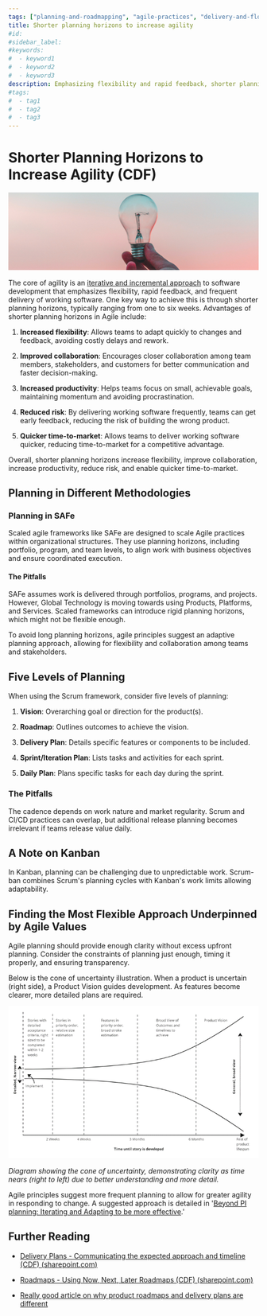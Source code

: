 ```yaml
---
tags: ["planning-and-roadmapping", "agile-practices", "delivery-and-flow"]
title: Shorter planning horizons to increase agility
#id:
#sidebar_label:
#keywords:
#  - keyword1
#  - keyword2
#  - keyword3
description: Emphasizing flexibility and rapid feedback, shorter planning horizons enhance agility by enabling frequent delivery and quick adaptation to change. This approach boosts collaboration, productivity, and reduces risk, aligning with Agile values across frameworks like Scrum and SAFe. The key is balancing detailed planning with the adaptability needed for modern technology environments.
#tags:
#  - tag1
#  - tag2
#  - tag3
---
```



# Shorter Planning Horizons to Increase Agility (CDF)

![A hand holding a light bulb Description automatically generated](Shorter%20planning%20horizons%20to%20increase%20agility_media/media/image1.jpeg)



The core of agility is an [iterative and incremental approach](https://schroders365eur.sharepoint.com/sites/myschroders/content/Pages/CorporatePages/cA5DcI8h54ye17yXUNla6w/dc7c0b13-1a7a-4646-ab14-e41cf6792d17.aspx) to software development that emphasizes flexibility, rapid feedback, and frequent delivery of working software. One key way to achieve this is through shorter planning horizons, typically ranging from one to six weeks. Advantages of shorter planning horizons in Agile include:

1. **Increased flexibility**: Allows teams to adapt quickly to changes and feedback, avoiding costly delays and rework.

2. **Improved collaboration**: Encourages closer collaboration among team members, stakeholders, and customers for better communication and faster decision-making.

3. **Increased productivity**: Helps teams focus on small, achievable goals, maintaining momentum and avoiding procrastination.

4. **Reduced risk**: By delivering working software frequently, teams can get early feedback, reducing the risk of building the wrong product.

5. **Quicker time-to-market**: Allows teams to deliver working software quicker, reducing time-to-market for a competitive advantage.

Overall, shorter planning horizons increase flexibility, improve collaboration, increase productivity, reduce risk, and enable quicker time-to-market.

## Planning in Different Methodologies

### Planning in SAFe

Scaled agile frameworks like SAFe are designed to scale Agile practices within organizational structures. They use planning horizons, including portfolio, program, and team levels, to align work with business objectives and ensure coordinated execution.

#### The Pitfalls

SAFe assumes work is delivered through portfolios, programs, and projects. However, Global Technology is moving towards using Products, Platforms, and Services. Scaled frameworks can introduce rigid planning horizons, which might not be flexible enough.

To avoid long planning horizons, agile principles suggest an adaptive planning approach, allowing for flexibility and collaboration among teams and stakeholders.

## Five Levels of Planning

When using the Scrum framework, consider five levels of planning:

1. **Vision**: Overarching goal or direction for the product(s).

2. **Roadmap**: Outlines outcomes to achieve the vision.

3. **Delivery Plan**: Details specific features or components to be included.

4. **Sprint/Iteration Plan**: Lists tasks and activities for each sprint.

5. **Daily Plan**: Plans specific tasks for each day during the sprint.

### The Pitfalls

The cadence depends on work nature and market regularity. Scrum and CI/CD practices can overlap, but additional release planning becomes irrelevant if teams release value daily.

## A Note on Kanban

In Kanban, planning can be challenging due to unpredictable work. Scrum-ban combines Scrum's planning cycles with Kanban's work limits allowing adaptability.

## Finding the Most Flexible Approach Underpinned by Agile Values

Agile planning should provide enough clarity without excess upfront planning. Consider the constraints of planning just enough, timing it properly, and ensuring transparency.

Below is the cone of uncertainty illustration. When a product is uncertain (right side), a Product Vision guides development. As features become clearer, more detailed plans are required.

![A graph of a line Description automatically generated with medium confidence](Shorter%20planning%20horizons%20to%20increase%20agility_media/media/image2.png)

*Diagram showing the cone of uncertainty, demonstrating clarity as time nears (right to left) due to better understanding and more detail.*

Agile principles suggest more frequent planning to allow for greater agility in responding to change. A suggested approach is detailed in '[Beyond PI planning: Iterating and Adapting to be more effective](https://schroders365eur.sharepoint.com/sites/myschroders/content/Pages/CorporatePages/cA5DcI8h54ye17yXUNla6w/51f5ccee-92b7-439c-9e2f-5bc6ccf2f564.aspx).'

## Further Reading

- [Delivery Plans - Communicating the expected approach and timeline (CDF) (sharepoint.com)](https://schroders365eur.sharepoint.com/sites/myschroders/content/Pages/CorporatePages/CIWsscu83QKHLo3NKRvg/530254f9-8222-4bb6-a35c-10b41f5dd835.aspx)

- [Roadmaps - Using Now, Next, Later Roadmaps (CDF) (sharepoint.com)](https://schroders365eur.sharepoint.com/sites/myschroders/content/Pages/CorporatePages/ZnItogF7IpiI2HA9asSMiA/4e2e7b9c-34de-41ac-9241-f02c2704d523.aspx)

- [Really good article on why product roadmaps and delivery plans are different](https://www.prodpad.com/blog/difference-between-roadmaps-and-release-plans/)

